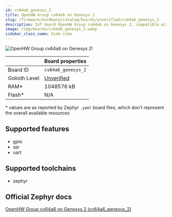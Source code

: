 ```yaml
---
id: cv64a6_genesys_2
title: OpenHW Group cv64a6 on Genesys 2
slug: /firmware/hardware/catalog/boards/unverified/cv64a6_genesys_2
description: IoT board OpenHW Group cv64a6 on Genesys 2, compatible with Golioth at unverified level.
image: /img/boards/cv64a6_genesys_2.webp
sidebar_class_name: hide-item
---
```


[//]: # (This is an auto-generated file, do not edit! Changes to it will be lost upon re-generation)

![OpenHW Group cv64a6 on Genesys 2!](/img/boards/cv64a6_genesys_2.webp "OpenHW Group cv64a6 on Genesys 2")

|                | Board properties     |
| -------------  | -------------------- |
| Board ID       | `cv64a6_genesys_2` |
| Golioth Level  | [Unverified](/firmware/hardware#unverified-boards) |
| RAM*           | 1048576 kB |
| Flash*         | N/A |

\* values are as reported by Zephyr `.yaml` board files, which don't represent the overall available resources



## Supported features

* gpio
* spi
* uart

## Supported toolchains

* zephyr

## Official Zephyr docs

[OpenHW Group cv64a6 on Genesys 2 (cv64a6_genesys_2)](https://docs.zephyrproject.org/latest/boards/openhwgroup/cv64a6_genesys_2/doc/index.html)
